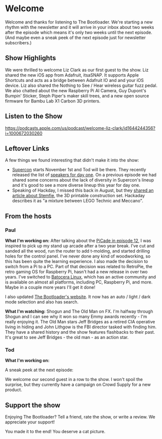 # Welcome

Welcome and thanks for listening to The Bootloader.  We're starting a new rhythm with the newsletter 
and it will arrive in your inbox about two weeks after the episode which means it's only two weeks
until the next episode.  (And maybe even a sneak peek of the next episode just for newsletter subscribers.)

## Show Highlights

We were thrilled to welcome Liz Clark as our first guest to the show.  Liz shared the new iOS app from 
Adafruit, itsaSNAP.  It supports Apple Shortcuts and acts as a bridge between Adafruit IO and and your iOS device. 
Liz also shared the Nothing to See / Hear wireless guitar fuzz pedal.  We also chatted about the new Raspberry Pi 
AI Camera, Guy Dupont's Bumpin' Sticker, Steph Piper's maker skill trees, and a new open source firmware for Bambu 
Lab X1 Carbon 3D printers.

## Listen to the Show

https://podcasts.apple.com/us/podcast/welcome-liz-clark/id1644244356?i=1000672030260

## Leftover Links

A few things we found interesting that didn't make it into the show:

* [Supercon](https://hackaday.io/superconference/) starts November 1st and Tod will be there.  They recently released the list of [speakers for day one](https://hackaday.com/2024/09/17/2024-hackaday-superconference-speakers-round-one/). 
On a previous episode we had shared some concerns about the lack of diversity in Supercon's lineup and it's 
good to see a more diverse lineup this year for day one.
* Speaking of Hackday, I missed this back in August, but they [shared an article about Stemfie](https://hackaday.com/2024/08/13/stemfie-the-3d-printable-construction-set/), the 3D printable 
construction set.  Hackaday describes it as "a mixture between LEGO Technic and Meccano".

## From the hosts

### Paul

**What I'm working on:** After talking about the [PiCade in episode 12](https://www.thebootloader.net/blog/2024/09/02/from-arcade-to-synth/#816-pimoronis-picade-max-arcade-paul-1), 
I was inspired to pick up my stand up  arcade after a two year break.  I've cut and sanded all the wood, run the router to add t-molding, and started drilling holes for the control panel.  I've never done any kind of 
woodworking, so this has been quite the learning experience. I also made the decision to switch 
from a Pi to a PC.  Part of that decision was related to RetroPie, the retro gaming OS for Raspberry Pi, hasn't 
had a new release in over two years.  I've switched  to [Batocera Linux](https://batocera.org), which has an active 
community and is available on almost all platforms, including PC, Raspberry Pi, and more. Maybe in a couple more 
years I'll get it done!

I also updated [The Bootloader's website](https://www.thebootloader.net).  It now has an auto / light / dark mode 
selection and also has search.  

**What I'm watching:** Shogun and The Old Man on FX.  I'm halfway through Shogun and I can see why it won so many 
Emmy awards recently - I'm really enjoying it.  The Old Man stars Jeff Bridges as a retired CIA operative living 
in hiding and John Lithgow is the FBI director tasked with finding him.  They have a shared history and the show 
features flashbacks to their past.  It's great to see Jeff Bridges - the old man - as an action star.

### Tod

**What I'm working on:** 

A sneak peek at the next episode:

We welcome our second guest in a row to the show.  I won't spoil the surprise, but they currently have a 
campaign on Crowd Supply for a new product.

## Support the show
Enjoying The Bootloader?  Tell a friend, rate the show, or write a review.  We appreciate your support!

You made it to the end!  You deserve a cat picture.